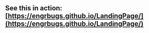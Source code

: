 ## See this in action: [https://engrbugs.github.io/LandingPage/](https://engrbugs.github.io/LandingPage/)
<br>
